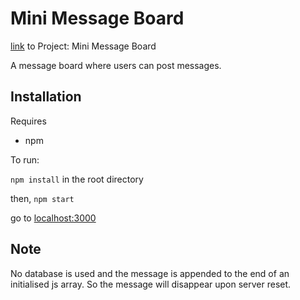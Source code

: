 # Mini Message Board
<p><a href="https://www.theodinproject.com/paths/full-stack-javascript/courses/nodejs/lessons/mini-message-board">link</a> to Project: Mini Message Board</p>

<p>A message board where users can post messages.</p>

## Installation
<p>Requires</p>
<ul>
	<li>npm</li>
</ul>

<p>To run:</p>
<p><code>npm install</code> in the root directory</p>
<p>then, <code>npm start</code></p>
<p>go to <a href='localhost:3000'>localhost:3000</a></p>

## Note
No database is used and the message is appended to the end of an initialised js array. So the message will disappear upon server reset.
